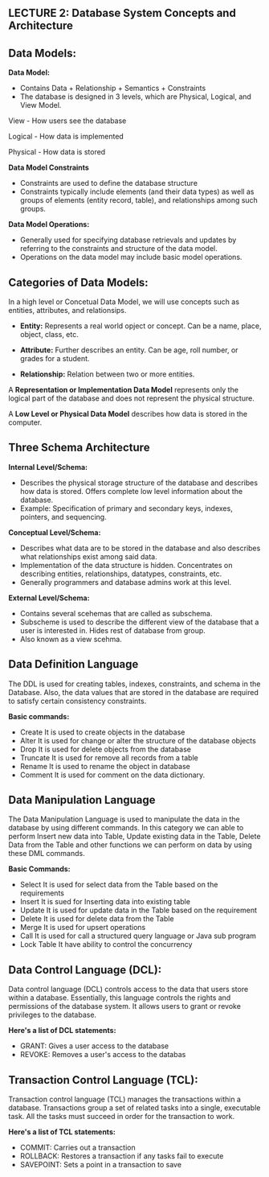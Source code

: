 ## LECTURE 2: Database System Concepts and Architecture

## Data Models:

**Data Model:**

-   Contains Data + Relationship + Semantics + Constraints
-   The database is designed in 3 levels, which are Physical, Logical, and View Model.

View - How users see the database

Logical - How data is implemented

Physical - How data is stored

**Data Model Constraints**

-   Constraints are used to define the database structure
-   Constraints typically include elements (and their data types) as well as groups of elements (entity record, table), and relationships among such groups.

**Data Model Operations:**

-   Generally used for specifying database retrievals and updates by referring to the constraints and structure of the data model.
-   Operations on the data model may include basic model operations.

## Categories of Data Models:

In a high level or Concetual Data Model, we will use concepts such as entities, attributes, and relationsips.

-   **Entity:** Represents a real world opject or concept. Can be a name, place, object, class, etc.

-   **Attribute:** Further describes an entity. Can be age, roll number, or grades for a student.

-   **Relationship:** Relation between two or more entities.

A **Representation or Implementation Data Model** represents only the logical part of the database and does not represent the physical structure.

A **Low Level or Physical Data Model** describes how data is stored in the computer.

## Three Schema Architecture

**Internal Level/Schema:**

-   Describes the physical storage structure of the database and describes how data is stored. Offers complete low level information about the database.
-   Example: Specification of primary and secondary keys, indexes, pointers, and sequencing.

**Conceptual Level/Schema:**

-   Describes what data are to be stored in the database and also describes what relationships exist among said data.
-   Implementation of the data structure is hidden. Concentrates on describing entities, relationships, datatypes, constraints, etc.
-   Generally programmers and database admins work at this level.

**External Level/Schema:**

-   Contains several scehemas that are called as subschema.
-   Subscheme is used to describe the different view of the database that a user is interested in. Hides rest of database from group.
-   Also known as a view scehma.

## Data Definition Language

The DDL is used for creating tables, indexes, constraints, and schema in the Database. Also, the data values that are stored in the database are required to satisfy certain consistency constraints.

**Basic commands:**

-   Create It is used to create objects in the database
-   Alter It is used for change or alter the structure of the database objects
-   Drop It is used for delete objects from the database
-   Truncate It is used for remove all records from a table
-   Rename It is used to rename the object in database
-   Comment It is used for comment on the data dictionary.

## Data Manipulation Language

The Data Manipulation Language is used to manipulate the data in the database by using different commands. In this category we can able to perform Insert new data into Table, Update existing data in the Table, Delete Data from the Table and other
functions we can perform on data by using these DML commands.

**Basic Commands:**

-   Select It is used for select data from the Table based on the requirements
-   Insert It is sued for Inserting data into existing table
-   Update It is used for update data in the Table based on the requirement
-   Delete It is used for delete data from the Table
-   Merge It is used for upsert operations
-   Call It is used for call a structured query language or Java sub program
-   Lock Table It have ability to control the concurrency

## Data Control Language (DCL):

Data control language (DCL) controls access to the data that users store within a database. Essentially, this language controls
the rights and permissions of the database system. It allows users to grant or revoke privileges to the database.

**Here's a list of
DCL statements:**

-   GRANT: Gives a user access to the database
-   REVOKE: Removes a user's access to the databas

## Transaction Control Language (TCL):

Transaction control language (TCL) manages the transactions within a database. Transactions group a set of related tasks into a single, executable task. All the tasks must succeed in order for the transaction to work.

**Here's a list of TCL
statements:**

-   COMMIT: Carries out a transaction
-   ROLLBACK: Restores a transaction if any tasks fail to execute
-   SAVEPOINT: Sets a point in a transaction to save

